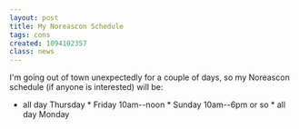 ```yaml
---
layout: post
title: My Noreascon Schedule
tags: cons
created: 1094102357
class: news
---
```

 I'm going out of town unexpectedly for a couple of days, so my Noreascon schedule (if anyone is interested) will be:

* all day Thursday * Friday 10am--noon * Sunday 10am--6pm or so * all day Monday
